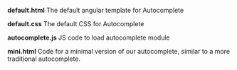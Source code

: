 **default.html**
The default angular template for Autocomplete

**default.css**
The default CSS for Autocomplete

**autocomplete.js**
JS code to load autocomplete module

**mini.html**
Code for a minimal version of our autocomplete, similar to a more traditional autocomplete.

